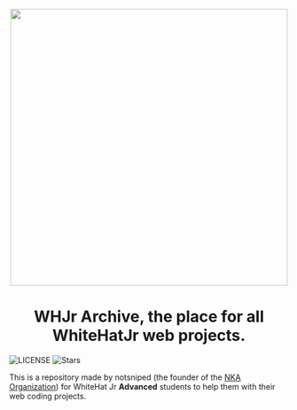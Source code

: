 <p align="center">
  <img width="500px" src="https://github.com/PyBotDevs/isobot-resources/blob/base/lazer/icons/grey-transparent.png?raw=true">
</p>

<h1 align='center'>WHJr Archive, the place for all WhiteHatJr web projects.</h1>

![LICENSE](https://img.shields.io/github/license/notsniped/whjr-archive?style=for-the-badge)
![Stars](https://img.shields.io/github/stars/notsniped/whjr-archive?style=for-the-badge)

This is a repository made by notsniped (the founder of the [NKA Organization](https://github.com/PyBotDevs)) for WhiteHat Jr **Advanced** students to help them with their web coding projects.
